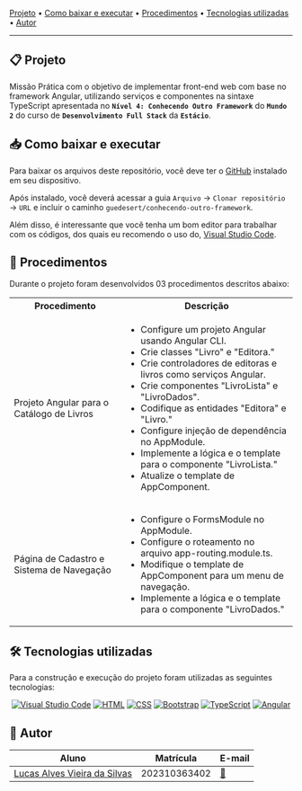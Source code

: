 
[Projeto](#-projeto) • [Como baixar e executar](#-como-baixar-e-executar) • [Procedimentos](#-procedimentos) • [Tecnologias utilizadas](#-tecnologias-utilizadas) • [Autor](#-autor)

---

</div>

## 📋 Projeto

Missão Prática com o objetivo de implementar front-end web com base no framework Angular, utilizando serviços e componentes na sintaxe TypeScript apresentada no **`Nível 4: Conhecendo Outro Framework`** do **`Mundo 2`** do curso de **`Desenvolvimento Full Stack`** da **`Estácio`**.

## 📥 Como baixar e executar

Para baixar os arquivos deste repositório, você deve ter o [GitHub](https://github.com/) instalado em seu dispositivo.

Após instalado, você deverá acessar a guia `Arquivo` → `Clonar repositório` → `URL` e incluir o caminho `guedesert/conhecendo-outro-framework`.

Além disso, é interessante que você tenha um bom editor para trabalhar com os códigos, dos quais eu recomendo o uso do, [Visual Studio Code](https://code.visualstudio.com/).

## 🔗 Procedimentos

Durante o projeto foram desenvolvidos 03 procedimentos descritos abaixo:

<table>
  <tr>
    <th>Procedimento</th>
    <th>Descrição</th>
  </tr>
  <tr>
    <td>Projeto Angular para o Catálogo de Livros</td>
    <td>
      <ul>
        <li>Configure um projeto Angular usando Angular CLI.</li>
        <li>Crie classes "Livro" e "Editora."</li>
        <li>Crie controladores de editoras e livros como serviços Angular.</li>
        <li>Crie componentes "LivroLista" e "LivroDados".</li>
        <li>Codifique as entidades "Editora" e "Livro."</li>
        <li>Configure injeção de dependência no AppModule.</li>
        <li>Implemente a lógica e o template para o componente "LivroLista."</li>
        <li> Atualize o template de AppComponent.</li>
      </ul>
    </td>
  </tr>
  <tr>
    <td>Página de Cadastro e Sistema de Navegação</td>
    <td>
      <ul>
        <li>Configure o FormsModule no AppModule.</li>
        <li>Configure o roteamento no arquivo app-routing.module.ts.</li>
        <li>Modifique o template de AppComponent para um menu de navegação.</li>
        <li>Implemente a lógica e o template para o componente "LivroDados."</li>
      </ul>
    </td>
  </tr>
</table>

## 🛠 Tecnologias utilizadas

Para a construção e execução do projeto foram utilizadas as seguintes tecnologias:

<div align="center">

[![Visual Studio Code](https://img.shields.io/badge/-VS%20Code-007ACC?style=for-the-badge&logo=visualstudiocode&logoColor=white)](https://code.visualstudio.com/)
[![HTML](https://img.shields.io/badge/-HTML-E34F26?style=for-the-badge&logo=html5&logoColor=white)](https://html.spec.whatwg.org/multipage/)
[![CSS](https://img.shields.io/badge/-CSS-1572B6?style=for-the-badge&logo=css3&logoColor=white)](https://www.w3.org/Style/CSS/)
[![Bootstrap](https://img.shields.io/badge/-Bootstrap-7952B3?style=for-the-badge&logo=bootstrap&logoColor=white)](https://getbootstrap.com/docs/5.3/getting-started/introduction/)
[![TypeScript](https://img.shields.io/badge/-TypeScript-3178C6?style=for-the-badge&logo=typescript&logoColor=white)](https://www.typescriptlang.org/docs/) [![Angular](https://img.shields.io/badge/-Angular-DD0031?style=for-the-badge&logo=angular&logoColor=white)](https://angular.io/docs)

</div>

## 👥 Autor

| Aluno                                                  | Matrícula    | E-mail                                      |
| ------------------------------------------------------ | ------------ | ------------------------------------------- |
| [Lucas Alves Vieira da Silvas](https://github.com/alvesvslucas) | 202310363402 | [📧](mailto:202310363402@alunos.estacio.br) |

